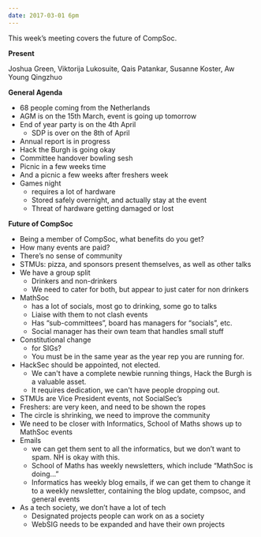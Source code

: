 ```yaml
---
date: 2017-03-01 6pm
---
```


This week’s meeting covers the future of CompSoc.

**Present**

Joshua Green, Viktorija Lukosuite, Qais Patankar, Susanne Koster, Aw Young Qingzhuo

**General Agenda**

- 68 people coming from the Netherlands
- AGM is on the 15th March, event is going up tomorrow
- End of year party is on the 4th April
  - SDP is over on the 8th of April
- Annual report is in progress
- Hack the Burgh is going okay
- Committee handover bowling sesh
- Picnic in a few weeks time
- And a picnic a few weeks after freshers week
- Games night
  - requires a lot of hardware
  - Stored safely overnight, and actually stay at the event
  - Threat of hardware getting damaged or lost

**Future of CompSoc**

- Being a member of CompSoc, what benefits do you get?
- How many events are paid?
- There’s no sense of community
- STMUs: pizza, and sponsors present themselves, as well as other talks
- We have a group split
  - Drinkers and non-drinkers
  - We need to cater for both, but appear to just cater for non drinkers
- MathSoc
  - has a lot of socials, most go to drinking, some go to talks
  - Liaise with them to not clash events
  - Has “sub-committees”, board has managers for “socials”, etc.
  - Social manager has their own team that handles small stuff
- Constitutional change
  - for SIGs?
  - You must be in the same year as the year rep you are running for.
- HackSec should be appointed, not elected.
  - We can't have a complete newbie running things, Hack the Burgh is a valuable asset.
  - It requires dedication, we can't have people dropping out.
- STMUs are Vice President events, not SocialSec’s
- Freshers: are very keen, and need to be shown the ropes
- The circle is shrinking, we need to improve the community
- We need to be closer with Informatics, School of Maths shows up to MathSoc events
- Emails
  - we can get them sent to all the informatics, but we don’t want to spam. NH is okay with this.
  - School of Maths has weekly newsletters, which include “MathSoc is doing…”
  - Informatics has weekly blog emails, if we can get them to change it to a weekly newsletter, containing the blog update, compsoc, and general events
- As a tech society, we don’t have a lot of tech
  - Designated projects people can work on as a society
  - WebSIG needs to be expanded and have their own projects
